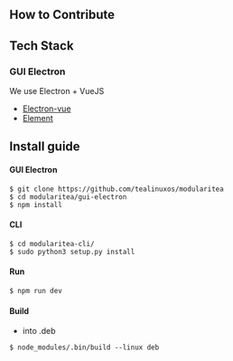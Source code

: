 ## How to Contribute

## Tech Stack
### GUI Electron

We use Electron + VueJS

- [Electron-vue](https://github.com/SimulatedGREG/electron-vue/)
- [Element](http://element.eleme.io/)

## Install guide

#### GUI Electron
```
$ git clone https://github.com/tealinuxos/modularitea
$ cd modularitea/gui-electron
$ npm install
```

#### CLI
```
$ cd modularitea-cli/
$ sudo python3 setup.py install
```

#### Run
```
$ npm run dev
```

#### Build
- into .deb

```
$ node_modules/.bin/build --linux deb  
```
